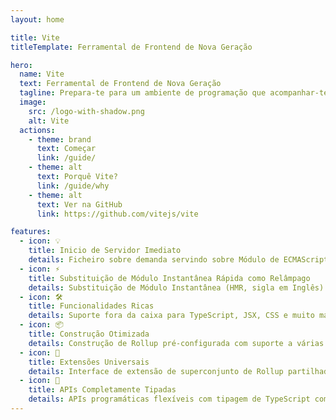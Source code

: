 ```yaml
---
layout: home

title: Vite
titleTemplate: Ferramental de Frontend de Nova Geração

hero:
  name: Vite
  text: Ferramental de Frontend de Nova Geração
  tagline: Prepara-te para um ambiente de programação que acompanhar-te-á no desenvolvimento das tuas aplicações.
  image:
    src: /logo-with-shadow.png
    alt: Vite
  actions:
    - theme: brand
      text: Começar
      link: /guide/
    - theme: alt
      text: Porquê Vite?
      link: /guide/why
    - theme: alt
      text: Ver na GitHub
      link: https://github.com/vitejs/vite

features:
  - icon: 💡
    title: Inicio de Servidor Imediato
    details: Ficheiro sobre demanda servindo sobre Módulo de ECMAScript, sem necessidade de empacotamento!
  - icon: ⚡️
    title: Substituição de Módulo Instantânea Rápida como Relâmpago
    details: Substituição de Módulo Instantânea (HMR, sigla em Inglês) que continua rápida independentemente do tamanho da aplicação.
  - icon: 🛠️
    title: Funcionalidades Ricas
    details: Suporte fora da caixa para TypeScript, JSX, CSS e muito mais.
  - icon: 📦
    title: Construção Otimizada
    details: Construção de Rollup pré-configurada com suporte a várias páginas e mode de biblioteca.
  - icon: 🔩
    title: Extensões Universais
    details: Interface de extensão de superconjunto de Rollup partilhada entre o desenvolvimento e a construção.
  - icon: 🔑
    title: APIs Completamente Tipadas
    details: APIs programáticas flexíveis com tipagem de TypeScript completa.
---
```

